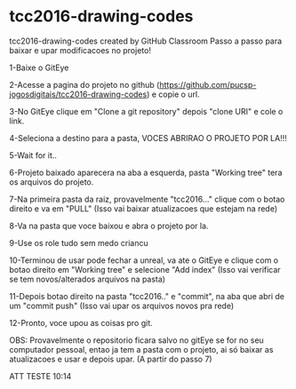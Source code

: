 # tcc2016-drawing-codes
tcc2016-drawing-codes created by GitHub Classroom
Passo a passo para baixar e upar modificacoes no projeto!

1-Baixe o GitEye

2-Acesse a pagina do projeto no github (https://github.com/pucsp-jogosdigitais/tcc2016-drawing-codes) e copie o url.

3-No GitEye clique em "Clone a git repository" depois "clone URI" e cole o link.

4-Seleciona a destino para a pasta, VOCES ABRIRAO O PROJETO POR LA!!!

5-Wait for it..

6-Projeto baixado aparecera na aba a esquerda, pasta "Working tree" tera os arquivos do projeto.

7-Na primeira pasta da raiz, provavelmente "tcc2016..." clique com o botao direito e va em "PULL" (Isso vai baixar atualizacoes que estejam na rede) 

8-Va na pasta que voce baixou e abra o projeto por la.

9-Use os role tudo sem medo criancu

10-Terminou de usar pode fechar a unreal, va ate o GitEye e clique com o botao direito em "Working tree" e selecione "Add index" (Isso vai verificar se tem novos/alterados arquivos na pasta)

11-Depois botao direito na pasta "tcc2016.." e "commit", na aba que abri de um "commit push" (Isso vai upar os arquivos novos pra rede)

12-Pronto, voce upou as coisas pro git.


OBS: Provavelmente o repositorio ficara salvo no gitEye se for no seu computador pessoal, entao ja tem a pasta com o projeto, ai só baixar as atualizacoes e usar e depois upar. (A partir do passo 7)

ATT TESTE 10:14
